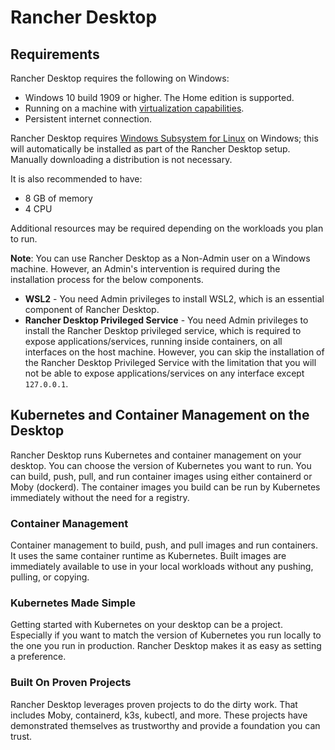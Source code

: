 # Rancher Desktop

## Requirements

Rancher Desktop requires the following on Windows:

 - Windows 10 build 1909 or higher. The Home edition is supported.
 - Running on a machine with [virtualization capabilities](https://docs.microsoft.com/en-us/windows/wsl/troubleshooting#error-0x80370102-the-virtual-machine-could-not-be-started-because-a-required-feature-is-not-installed).
 - Persistent internet connection.

Rancher Desktop requires [Windows Subsystem for Linux](https://docs.microsoft.com/en-us/windows/wsl/install-win10) on Windows; this will automatically be installed as part of the Rancher Desktop setup. Manually downloading a distribution is not necessary.

It is also recommended to have:
 - 8 GB of memory
 - 4 CPU

Additional resources may be required depending on the workloads you plan to run.

__Note__: You can use Rancher Desktop as a Non-Admin user on a Windows machine. However, an Admin's intervention is required during the installation process for the below components.

 - __WSL2__ - You need Admin privileges to install WSL2, which is an essential component of Rancher Desktop.
 - __Rancher Desktop Privileged Service__ - You need Admin privileges to install the Rancher Desktop privileged service, which is required to expose applications/services, running inside containers, on all interfaces on the host machine. However, you can skip the installation of the Rancher Desktop Privileged Service with the limitation that you will not be able to expose applications/services on any interface except `127.0.0.1`.



## Kubernetes and Container Management on the Desktop
Rancher Desktop runs Kubernetes and container management on your desktop. You can choose the version of Kubernetes you want to run. You can build, push, pull, and run container images using either containerd or Moby (dockerd). The container images you build can be run by Kubernetes immediately without the need for a registry.


### Container Management

Container management to build, push, and pull images and run containers. It uses the same container runtime as Kubernetes. Built images are immediately available to use in your local workloads without any pushing, pulling, or copying.

### Kubernetes Made Simple

Getting started with Kubernetes on your desktop can be a project. Especially if you want to match the version of Kubernetes you run locally to the one you run in production. Rancher Desktop makes it as easy as setting a preference.

### Built On Proven Projects

Rancher Desktop leverages proven projects to do the dirty work. That includes Moby, containerd, k3s, kubectl, and more. These projects have demonstrated themselves as trustworthy and provide a foundation you can trust.
